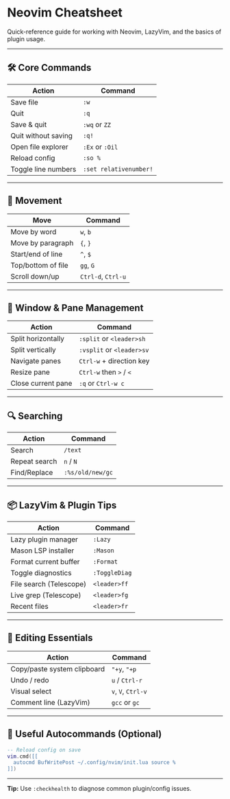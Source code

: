 # Neovim Cheatsheet

Quick-reference guide for working with Neovim, LazyVim, and the basics of plugin usage.

---

## 🛠 Core Commands

| Action                | Command                    |
|----------------------|----------------------------|
| Save file            | `:w`                       |
| Quit                 | `:q`                       |
| Save & quit          | `:wq` or `ZZ`              |
| Quit without saving  | `:q!`                      |
| Open file explorer   | `:Ex` or `:Oil`            |
| Reload config        | `:so %`                    |
| Toggle line numbers  | `:set relativenumber!`     |

---

## 🧠 Movement

| Move                 | Command        |
|---------------------|----------------|
| Move by word        | `w`, `b`       |
| Move by paragraph   | `{`, `}`       |
| Start/end of line   | `^`, `$`       |
| Top/bottom of file  | `gg`, `G`      |
| Scroll down/up      | `Ctrl-d`, `Ctrl-u` |

---

## 🧱 Window & Pane Management

| Action                  | Command                |
|-------------------------|------------------------|
| Split horizontally      | `:split` or `<leader>sh`|
| Split vertically        | `:vsplit` or `<leader>sv`|
| Navigate panes          | `Ctrl-w` + direction key|
| Resize pane             | `Ctrl-w` then `>` / `<` |
| Close current pane      | `:q` or `Ctrl-w c`      |

---

## 🔍 Searching

| Action         | Command           |
|----------------|-------------------|
| Search         | `/text`           |
| Repeat search  | `n` / `N`         |
| Find/Replace   | `:%s/old/new/gc`  |

---

## 📦 LazyVim & Plugin Tips

| Action                      | Command           |
|-----------------------------|-------------------|
| Lazy plugin manager         | `:Lazy`           |
| Mason LSP installer         | `:Mason`          |
| Format current buffer       | `:Format`         |
| Toggle diagnostics          | `:ToggleDiag`     |
| File search (Telescope)     | `<leader>ff`      |
| Live grep (Telescope)       | `<leader>fg`      |
| Recent files                | `<leader>fr`      |

---

## 📝 Editing Essentials

| Action                    | Command          |
|---------------------------|------------------|
| Copy/paste system clipboard | `"+y`, `"+p`     |
| Undo / redo               | `u` / `Ctrl-r`    |
| Visual select             | `v`, `V`, `Ctrl-v`|
| Comment line (LazyVim)    | `gcc` or `gc`    |

---

## 🔄 Useful Autocommands (Optional)

```lua
-- Reload config on save
vim.cmd([[
  autocmd BufWritePost ~/.config/nvim/init.lua source %
]])
```

---

**Tip:** Use `:checkhealth` to diagnose common plugin/config issues.

